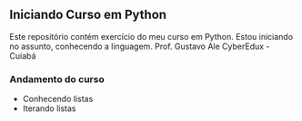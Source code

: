 ## Iniciando Curso em Python

Este repositório contém exercício do meu curso em Python.
Estou iniciando no assunto, conhecendo a linguagem.
Prof. Gustavo Ale
CyberEdux - Cuiabá


### Andamento do curso 

- Conhecendo listas
- Iterando listas
